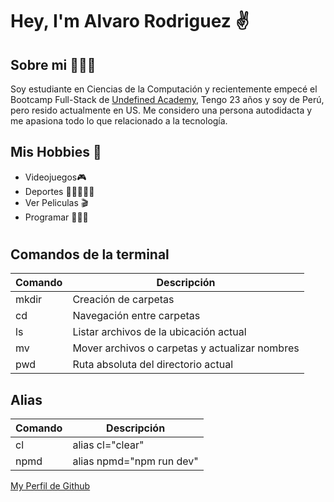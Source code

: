 # Hey, I'm Alvaro Rodriguez ✌️

## Sobre mi 🧑🏼‍🚀

Soy estudiante en Ciencias de la Computación y recientemente empecé el Bootcamp Full-Stack de [Undefined Academy](https://github.com/undefined-academy), Tengo 23 años y soy de Perú, pero resido actualmente en US. Me considero una persona autodidacta y me apasiona todo lo que relacionado a la tecnología.

## Mis Hobbies 👾

* Videojuegos🎮
* Deportes 🏀🎾🏊🏼‍♂️
* Ver Peliculas 🎬
* Programar 👨🏻‍💻

#

## Comandos de la terminal

| Comando | Descripción |
| ------- |---------------------------------------------- |
| mkdir   |Creación de carpetas                           |
| cd      |Navegación entre carpetas                      |
| ls      |Listar archivos de la ubicación actual         |
| mv      |Mover archivos o carpetas y actualizar nombres |
| pwd     |Ruta absoluta del directorio actual            |

## Alias

| Comando | Descripción |
| ------- |------------------------|
| cl      |alias cl="clear"        |
| npmd    |alias npmd="npm run dev"|

[My Perfil de Github](https://github.com/Alvarordev)